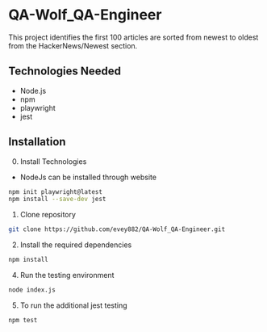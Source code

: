 # QA-Wolf_QA-Engineer
This project identifies the first 100 articles are sorted from newest to oldest from the HackerNews/Newest section.

## Technologies Needed
- Node.js
- npm
- playwright
- jest

## Installation
0. Install Technologies
  - NodeJs can be installed through website

```bash
npm init playwright@latest
npm install --save-dev jest
```

1. Clone repository
```bash
git clone https://github.com/evey882/QA-Wolf_QA-Engineer.git

```

2. Install the required dependencies
```bash
npm install
```

4. Run the testing environment
```bash
node index.js
```


5. To run the additional jest testing
```bash
npm test
```



